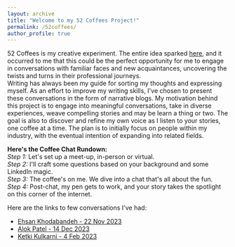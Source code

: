 ```yaml
---
layout: archive
title: "Welcome to my 52 Coffees Project!"
permalink: /52coffees/
author_profile: true
---
```


52 Coffees is my creative experiment. The entire idea sparked [here](http://www.fiftycoffees.com/coffees), and it occurred to me that this could be the perfect opportunity for me to engage in conversations with familiar faces and new acquaintances, uncovering the twists and turns in their professional journeys. <br>
Writing has always been my guide for sorting my thoughts and expressing myself. As an effort to improve my writing skills, I've chosen to present these conversations in the form of narrative blogs. My motivation behind this project is to engage into meaningful conversations, take in diverse experiences, weave compelling stories and may be learn a thing or two. The goal is also to discover and refine my own voice as I listen to your stories, one coffee at a time. The plan is to initially focus on people within my industry, with the eventual intention of expanding into related fields.

**Here's the Coffee Chat Rundown:**<br>
*Step 1:* Let's set up a meet-up, in-person or virtual. <br>
*Step 2:* I'll craft some questions based on your background and some LinkedIn magic.<br>
*Step 3:* The coffee's on me. We dive into a chat that's all about the fun.<br>
*Step 4:* Post-chat, my pen gets to work, and your story takes the spotlight on this corner of the internet.

Here are the links to few conversations I've had:
- [Ehsan Khodabandeh - 22 Nov 2023](coffee_chats/chat_1.md)
- [Alok Patel - 14 Dec 2023](coffee_chats/chat_2.md)
- [Ketki Kulkarni - 4 Feb 2023](coffee_chats/chat3.md)
